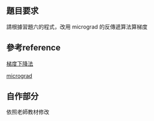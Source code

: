 ## 題目要求
請根據習題六的程式，改用 micrograd 的反傳遞算法算梯度

## 參考reference
[梯度下降法](https://github.com/ccc112a/py2cs/tree/master/02-%E6%BC%94%E7%AE%97%E6%B3%95/02-%E6%96%B9%E6%B3%95/05e-%E6%A2%AF%E5%BA%A6%E4%B8%8B%E9%99%8D%E6%B3%95)

[micrograd](https://github.com/ccc-py/micrograd/)

## 自作部分
依照老師教材修改
